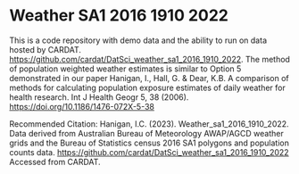 # Weather SA1 2016 1910 2022

This is a code repository with demo data and the ability to run on data hosted by CARDAT. https://github.com/cardat/DatSci_weather_sa1_2016_1910_2022. The method of population weighted weather estimates is similar to Option 5 demonstrated in our paper Hanigan, I., Hall, G. & Dear, K.B. A comparison of methods for calculating population exposure estimates of daily weather for health research. Int J Health Geogr 5, 38 (2006). https://doi.org/10.1186/1476-072X-5-38

Recommended Citation: Hanigan, I.C. (2023). Weather_sa1_2016_1910_2022. Data derived from Australian Bureau of Meteorology AWAP/AGCD weather grids and the Bureau of Statistics census 2016 SA1 polygons and population counts data. https://github.com/cardat/DatSci_weather_sa1_2016_1910_2022 Accessed from CARDAT.
